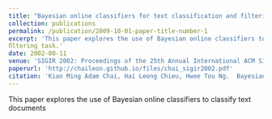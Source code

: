 ```yaml
---
title: "Bayesian online classifiers for text classification and filtering"
collection: publications
permalink: /publication/2009-10-01-paper-title-number-1
excerpt: 'This paper explores the use of Bayesian online classifiers to classify text documents. This paper explores the use of Bayesian online classiﬁers to classify text documents. Empirical results indicate that these classiﬁers are comparable with the best text classiﬁ- cation systems. Furthermore, the online approach oﬀers the advantage of continuous learning in the batch-adaptive text'
ﬁltering task.'
date: 2002-08-11
venue: 'SIGIR 2002: Proceedings of the 25th Annual International ACM SIGIR Conference on Research and Development in Information Retrieval, August 11-15, 2002, Tampere, Finland'
paperurl: 'http://chaileon.github.io/files/chai_sigir2002.pdf'
citation: 'Kian Ming Adam Chai, Hai Leong Chieu, Hwee Tou Ng.  Bayesian online classifiers for text classification and filtering. SIGIR 2002: 97-104'
---
```

This paper explores the use of Bayesian online classifiers to classify text documents
